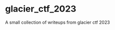 # glacier_ctf_2023

<!--
#field
CTF

#groups
Writeups

#languages
Python

#frames and libs

-->

A small collection of writeups from glacier ctf 2023
